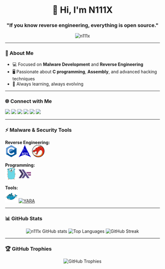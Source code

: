 <h1 align="center">👋 Hi, I'm N111X</h1>
<h3 align="center">"If you know reverse engineering, everything is open source."</h3>

<p align="center">
  <img src="https://komarev.com/ghpvc/?username=n111x&label=Profile%20views&color=0e75b6&style=flat" alt="n111x" />
</p>

---

### 🧠 About Me
- 💻 Focused on **Malware Development** and **Reverse Engineering**  
- 🖥️ Passionate about **C programming**, **Assembly**, and advanced hacking techniques  
- 🚀 Always learning, always evolving  

---

### 🌐 Connect with Me
<p align="left">
  <a href="https://twitter.com/n1ix_d" target="_blank"><img src="https://img.shields.io/badge/Twitter-1DA1F2?style=for-the-badge&logo=twitter&logoColor=white"/></a>
  <a href="https://www.linkedin.com/in/synixd/" target="_blank"><img src="https://img.shields.io/badge/LinkedIn-0077B5?style=for-the-badge&logo=linkedin&logoColor=white"/></a>
  <a href="https://instagram.com/n111x__" target="_blank"><img src="https://img.shields.io/badge/Instagram-E4405F?style=for-the-badge&logo=instagram&logoColor=white"/></a>
  <a href="https://www.youtube.com/@nix-l3v" target="_blank"><img src="https://img.shields.io/badge/YouTube-FF0000?style=for-the-badge&logo=youtube&logoColor=white"/></a>
  <a href="https://www.hackerrank.com/n11ixxor64" target="_blank"><img src="https://img.shields.io/badge/HackerRank-2EC866?style=for-the-badge&logo=HackerRank&logoColor=white"/></a>
  <a href="https://discord.gg/1318108548319805442" target="_blank"><img src="https://img.shields.io/badge/Discord-5865F2?style=for-the-badge&logo=discord&logoColor=white"/></a>
</p>

---

### ⚡ Malware & Security Tools  
<p align="left">
  <strong>Reverse Engineering:</strong><br>
  <a href="https://en.cppreference.com/w/c/language" target="_blank"><img src="https://raw.githubusercontent.com/devicons/devicon/master/icons/c/c-original.svg" alt="C" width="40" height="40"/></a>
  <a href="https://www.felixcloutier.com/x86/" target="_blank"><img src="https://raw.githubusercontent.com/devicons/devicon/master/icons/assembly/assembly-original.svg" alt="Assembly" width="40" height="40"/></a>
  <a href="https://ghidra-sre.org/" target="_blank"><img src="https://raw.githubusercontent.com/devicons/devicon/master/icons/ghidra/ghidra-original.svg" alt="Ghidra" width="40" height="40"/></a><br>

  <strong>Programming:</strong><br>
  <a href="https://golang.org/doc/" target="_blank"><img src="https://raw.githubusercontent.com/devicons/devicon/master/icons/go/go-original.svg" alt="Go" width="40" height="40"/></a>
  <a href="https://www.haskell.org/documentation/" target="_blank"><img src="https://raw.githubusercontent.com/devicons/devicon/master/icons/haskell/haskell-original.svg" alt="Haskell" width="40" height="40"/></a><br>

  <strong>Tools:</strong><br>
  <a href="https://www.docker.com/resources/what-container" target="_blank"><img src="https://raw.githubusercontent.com/devicons/devicon/master/icons/docker/docker-original.svg" alt="Docker" width="40" height="40"/></a>
  <a href="https://yara.readthedocs.io/en/stable/" target="_blank"><img src="https://www.vectorlogo.zone/logos/yara/yara-icon.svg" alt="YARA" width="40" height="40"/></a>
</p>

---

### 📊 GitHub Stats

<p align="center">
  <img src="https://github-readme-stats.vercel.app/api?username=n111x&show_icons=true&theme=tokyonight" alt="n111x GitHub stats"/>
  <img src="https://github-readme-stats.vercel.app/api/top-langs/?username=n111x&layout=compact&theme=tokyonight" alt="Top Languages"/>
  <img src="https://github-readme-streak-stats.herokuapp.com/?user=n111x&theme=tokyonight" alt="GitHub Streak"/>
</p>

---

### 🏆 GitHub Trophies
<p align="center">
  <img src="https://github-profile-trophy.vercel.app/?username=n111x&theme=darkhub&no-frame=true&row=1&column=6" alt="GitHub Trophies"/>
</p>
